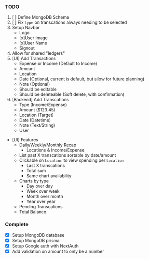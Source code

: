 ### TODO
1. [ ] Define MongoDB Schema
1. [ ] Fix `type` on transcations always needing to be selected
1. Setup Navbar
    - Logo
    - [x]User Image
    - [x]User Name
    - Signout
1. Allow for shared "ledgers"
1. [UI] Add Transactions
    - Expense or Income (Default to Income)
    - Amount
    - Location
    - Date (Optional, current is default, but allow for future planning)
    - Note (Optional)
    - Should be editable
    - Should be deleteable (Soft delete, with confirmation)
1. [Backend] Add Transcations
    - Type (Income/Expense)
    - Amount ($123.45)
    - Location (Target)
    - Date (Datetime)
    - Note (Text/String)
    - User
- [UI] Features
    - Daily/Weekly/Monthly Recap
      - Locations & Income/Expense
    - List past X transcations sortable by date/amount
    - Clickable on `Location` to view spending per `Location`
        - Last X transcations
        - Total sum
        - Same chart availability
    - Charts by type
      - Day over day
      - Week over week
      - Month over month
      - Year over year
    - Pending Transcations
    - Total Balance

### Complete 
- [x] Setup MongoDB database
- [x] Setup MongoDB prisma
- [x] Setup Google auth with NextAuth
- [x] Add validation on amount to only be a number